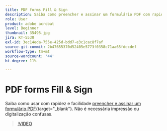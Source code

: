 ```yaml
---
title: PDF forms Fill & Sign
description: Saiba como preencher e assinar um formulário PDF com rapidez e facilidade
role: User
product: adobe acrobat
level: Beginner
thumbnail: 35495.jpg
jira: KT-5530
exl-id: 3ec14eda-755e-425d-bdd7-e3c1cac8f7af
source-git-commit: 2b47655370d52405e5773f0358c71aa65fdecdef
workflow-type: tm+mt
source-wordcount: '44'
ht-degree: 11%

---
```


# PDF forms Fill &amp; Sign

Saiba como usar com rapidez e facilidade [preencher e assinar um formulário PDF](https://www.adobe.com/br/acrobat/online/sign-pdf.html){target="_blank"}. Não é necessária impressão ou digitalização confusas.

>[!VIDEO](https://video.tv.adobe.com/v/35495?quality=12&learn=on&hidetitle=true)
